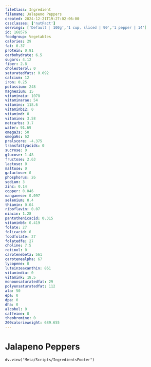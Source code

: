 ```yaml
---
fileClass: Ingredient
filename: Jalapeno Peppers
created: 2024-12-21T19:27:02-06:00
cssclasses: ['nutFact']
servings: ['Default | 100g','1 cup, sliced | 90','1 pepper | 14']
id: 168576
foodgroup: Vegetables
calories: 29
fat: 0.37
protein: 0.91
carbohydrate: 6.5
sugars: 4.12
fiber: 2.8
cholesterol: 0
saturatedfats: 0.092
calcium: 12
iron: 0.25
potassium: 248
magnesium: 15
vitaminaiu: 1078
vitaminarae: 54
vitaminc: 118.6
vitaminb12: 0
vitamind: 0
vitamine: 3.58
netcarbs: 3.7
water: 91.69
omega3s: 50
omega6s: 62
pralscore: -4.375
transfattyacids: 0
sucrose: 0
glucose: 1.48
fructose: 2.63
lactose: 0
maltose: 0
galactose: 0
phosphorus: 26
sodium: 3
zinc: 0.14
copper: 0.046
manganese: 0.097
selenium: 0.4
thiamin: 0.04
riboflavin: 0.07
niacin: 1.28
pantothenicacid: 0.315
vitaminb6: 0.419
folate: 27
folicacid: 0
foodfolate: 27
folatedfe: 27
choline: 7.5
retinol: 0
carotenebeta: 561
carotenealpha: 67
lycopene: 0
luteinzeaxanthin: 861
vitamindiu: 0
vitamink: 18.5
monounsaturatedfat: 29
polyunsaturatedfat: 112
ala: 50
epa: 0
dpa: 0
dha: 0
alcohol: 0
caffeine: 0
theobromine: 0
200calorieweight: 689.655
---
```


# Jalapeno Peppers

```dataviewjs
dv.view("Meta/Scripts/IngredientsFooter")
```